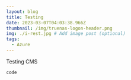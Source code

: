 ```yaml
---
layout: blog
title: Testing
date: 2023-03-07T04:03:38.966Z
thumbnail: /img/truenas-logon-header.png
img: ./i-rest.jpg # Add image post (optional)
tags:
  - Azure
---
```

Testing CMS

`````
code
`````